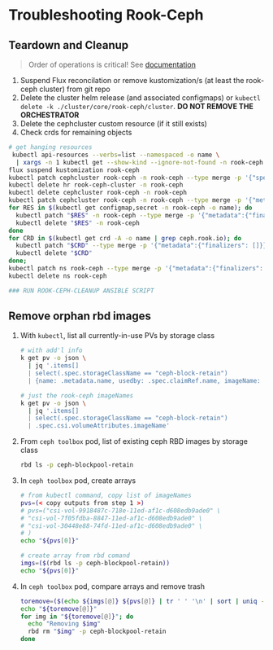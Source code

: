 # Troubleshooting Rook-Ceph

## Teardown and Cleanup

> Order of operations is critical!  See [documentation](https://rook.io/docs/rook/v1.0/ceph-teardown.html)

1. Suspend Flux reconcilation or remove kustomization/s (at least the rook-ceph cluster) from git repo
2. Delete the cluster helm release (and associated configmaps) or `kubectl delete -k ./cluster/core/rook-ceph/cluster`.
   **DO NOT REMOVE THE ORCHESTRATOR**
3. Delete the cephcluster custom resource (if it still exists)
4. Check crds for remaining objects

```sh
# get hanging resources
 kubectl api-resources --verbs=list --namespaced -o name \
  | xargs -n 1 kubectl get --show-kind --ignore-not-found -n rook-ceph
flux suspend kustomization rook-ceph
kubectl patch cephcluster rook-ceph -n rook-ceph --type merge -p '{"spec":{"cleanupPolicy":{"confirmation":"yes-really-destroy-data"}}}'
kubectl delete hr rook-ceph-cluster -n rook-ceph
kubectl delete cephcluster rook-ceph -n rook-ceph
kubectl patch cephcluster rook-ceph -n rook-ceph --type merge -p '{"metadata":{"finalizers": []}}'
for RES in $(kubectl get configmap,secret -n rook-ceph -o name); do
  kubectl patch "$RES" -n rook-ceph --type merge -p '{"metadata":{"finalizers": []}}'
  kubectl delete "$RES" -n rook-ceph
done
for CRD in $(kubectl get crd -A -o name | grep ceph.rook.io); do
  kubectl patch "$CRD" --type merge -p '{"metadata":{"finalizers": []}}'
  kubectl delete "$CRD"
done;
kubectl patch ns rook-ceph --type merge -p '{"metadata":{"finalizers": []}}'
kubectl delete ns rook-ceph

### RUN ROOK-CEPH-CLEANUP ANSIBLE SCRIPT
```

## Remove orphan rbd images

1. With `kubectl`, list all currently-in-use PVs by storage class

   ```sh
   # with add'l info
   k get pv -o json \
     | jq '.items[]
     | select(.spec.storageClassName == "ceph-block-retain")
     | {name: .metadata.name, usedby: .spec.claimRef.name, imageName: .spec.csi.volumeAttributes.imageName}'

   # just the rook-ceph imageNames
   k get pv -o json \
     | jq '.items[]
     | select(.spec.storageClassName == "ceph-block-retain")
     | .spec.csi.volumeAttributes.imageName'
   ```

2. From `ceph toolbox` pod, list of existing ceph RBD images by storage class

   ```sh
   rbd ls -p ceph-blockpool-retain
   ```

3. In `ceph toolbox` pod, create arrays

   ```sh
   # from kubectl command, copy list of imageNames
   pvs=(< copy outputs from step 1 >)
   # pvs=("csi-vol-9918487c-718e-11ed-af1c-d608edb9ade0" \
   # "csi-vol-7f05fdba-8847-11ed-af1c-d608edb9ade0" \
   # "csi-vol-30448e88-74fd-11ed-af1c-d608edb9ade0" \
   # )
   echo "${pvs[0]}"

   # create array from rbd comand
   imgs=($(rbd ls -p ceph-blockpool-retain))
   echo "${pvs[0]}"
   ```

4. In `ceph toolbox` pod, compare arrays and remove trash

   ```sh
   toremove=($(echo ${imgs[@]} ${pvs[@]} | tr ' ' '\n' | sort | uniq -u))
   echo "${toremove[@]}"
   for img in "${toremove[@]}"; do
     echo "Removing $img"
     rbd rm "$img" -p ceph-blockpool-retain
   done
   ```

